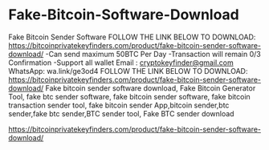 # Fake-Bitcoin-Software-Download
Fake Bitcoin Sender Software
FOLLOW THE LINK BELOW TO DOWNLOAD:
https://bitcoinprivatekeyfinders.com/product/fake-bitcoin-sender-software-download/
-Can send maximum 50BTC Per Day
-Transaction will remain 0/3 Confirmation 
-Support all wallet
Email : cryptokeyfinder@gmail.com 
WhatsApp: wa.link/ge3od4
FOLLOW THE LINK BELOW TO DOWNLOAD:
https://bitcoinprivatekeyfinders.com/product/fake-bitcoin-sender-software-download/
Fake bitcoin sender software download, Fake Bitcoin Generator Tool, fake btc sender software, fake bitcoin sender software, fake bitcoin transaction sender tool, fake bitcoin sender App,bitcoin sender,btc sender,fake btc sender,BTC sender tool, Fake BTC sender download


https://bitcoinprivatekeyfinders.com/product/fake-bitcoin-sender-software-download/
